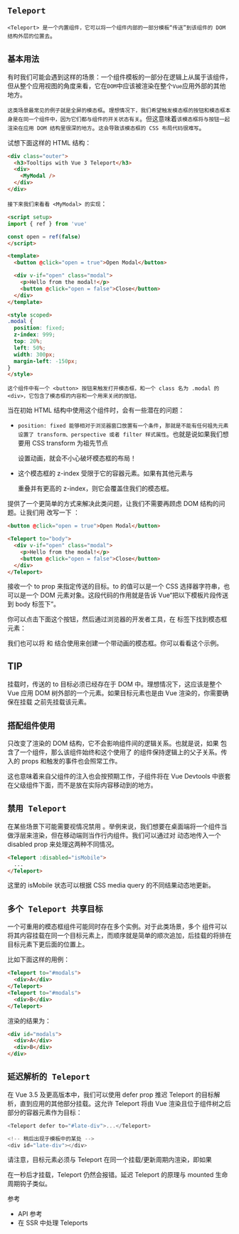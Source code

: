 ## `Teleport`

`<Teleport> 是一个内置组件，它可以将一个组件内部的一部分模板“传送”到该组件的 DOM 结构外层的位置去`。

## `基本用法`

有时我们可能会遇到这样的场景：一个组件模板的一部分在逻辑上从属于该组件，但从整个应用视图的角度来看，它在`DOM`中应该被渲染在整个`Vue`应用外部的其他地方。

`这类场景最常见的例子就是全屏的模态框`。`理想情况下，我们希望触发模态框的按钮和模态框本身是在同一个组件中，因为它们都与组件的开关状态有关`。但这意味着`该模态框将与按钮一起渲染在应用 DOM 结构里很深的地方`。`这会导致该模态框的 CSS 布局代码很难写`。

试想下面这样的 HTML 结构：

```html
<div class="outer">
  <h3>Tooltips with Vue 3 Teleport</h3>
  <div>
    <MyModal />
  </div>
</div>
```

`接下来我们来看看 <MyModal> 的实现`：

```html
<script setup>
import { ref } from 'vue'

const open = ref(false)
</script>

<template>
  <button @click="open = true">Open Modal</button>

  <div v-if="open" class="modal">
    <p>Hello from the modal!</p>
    <button @click="open = false">Close</button>
  </div>
</template>

<style scoped>
.modal {
  position: fixed;
  z-index: 999;
  top: 20%;
  left: 50%;
  width: 300px;
  margin-left: -150px;
}
</style>
```
`这个组件中有一个 <button> 按钮来触发打开模态框，和一个 class 名为 .modal 的 <div>，它包含了模态框的内容和一个用来关闭的按钮。`

当在初始 HTML 结构中使用这个组件时，会有一些潜在的问题：

- `position: fixed 能够相对于浏览器窗口放置有一个条件`，`那就是不能有任何祖先元素设置了 transform、perspective 或者 filter 样式属性`。也就是说如果我们想要用 CSS transform 为祖先节点 <div class="outer"> 设置动画，就会不小心破坏模态框的布局！

- 这个模态框的 z-index 受限于它的容器元素。如果有其他元素与 <div class="outer"> 重叠并有更高的 z-index，则它会覆盖住我们的模态框。

<Teleport> 提供了一个更简单的方式来解决此类问题，让我们不需要再顾虑 DOM 结构的问题。让我们用 <Teleport> 改写一下 <MyModal>：

```html
<button @click="open = true">Open Modal</button>

<Teleport to="body">
  <div v-if="open" class="modal">
    <p>Hello from the modal!</p>
    <button @click="open = false">Close</button>
  </div>
</Teleport>
```

<Teleport> 接收一个 to prop 来指定传送的目标。to 的值可以是一个 CSS 选择器字符串，也可以是一个 DOM 元素对象。这段代码的作用就是告诉 Vue“把以下模板片段传送到 body 标签下”。

你可以点击下面这个按钮，然后通过浏览器的开发者工具，在 <body> 标签下找到模态框元素：

我们也可以将 <Teleport> 和 <Transition> 结合使用来创建一个带动画的模态框。你可以看看这个示例。

## TIP

<Teleport> 挂载时，传送的 to 目标必须已经存在于 DOM 中。理想情况下，这应该是整个 Vue 应用 DOM 树外部的一个元素。如果目标元素也是由 Vue 渲染的，你需要确保在挂载 <Teleport> 之前先挂载该元素。

## `搭配组件使用`

<Teleport> 只改变了渲染的 DOM 结构，它不会影响组件间的逻辑关系。也就是说，如果 <Teleport> 包含了一个组件，那么该组件始终和这个使用了 <Teleport> 的组件保持逻辑上的父子关系。传入的 props 和触发的事件也会照常工作。

这也意味着来自父组件的注入也会按预期工作，子组件将在 Vue Devtools 中嵌套在父级组件下面，而不是放在实际内容移动到的地方。

## `禁用 Teleport`

在某些场景下可能需要视情况禁用 <Teleport>。举例来说，我们想要在桌面端将一个组件当做浮层来渲染，但在移动端则当作行内组件。我们可以通过对 <Teleport> 动态地传入一个 disabled prop 来处理这两种不同情况。

```html
<Teleport :disabled="isMobile">
  ...
</Teleport>
```
这里的 isMobile 状态可以根据 CSS media query 的不同结果动态地更新。

## `多个 Teleport 共享目标`

一个可重用的模态框组件可能同时存在多个实例。对于此类场景，多个 <Teleport> 组件可以将其内容挂载在同一个目标元素上，而顺序就是简单的顺次追加，后挂载的将排在目标元素下更后面的位置上。

比如下面这样的用例：

```html
<Teleport to="#modals">
  <div>A</div>
</Teleport>
<Teleport to="#modals">
  <div>B</div>
</Teleport>
```
渲染的结果为：

```html
<div id="modals">
  <div>A</div>
  <div>B</div>
</div>
```
## `延迟解析的 Teleport`

在 Vue 3.5 及更高版本中，我们可以使用 defer prop 推迟 Teleport 的目标解析，直到应用的其他部分挂载。这允许 Teleport 将由 Vue 渲染且位于组件树之后部分的容器元素作为目标：

```js
<Teleport defer to="#late-div">...</Teleport>

<!-- 稍后出现于模板中的某处 -->
<div id="late-div"></div>
```

请注意，目标元素必须与 Teleport 在同一个挂载/更新周期内渲染，即如果 <div> 在一秒后才挂载，Teleport 仍然会报错。延迟 Teleport 的原理与 mounted 生命周期钩子类似。

参考

- <Teleport> API 参考
- 在 SSR 中处理 Teleports